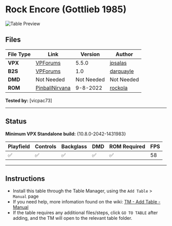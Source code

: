 # Rock Encore (Gottlieb 1985)

![Table Preview](../../images/vpx-rockenc-preview.jpg)

## Files
| File Type | Link | Version | Author | 
|-----------|--------|----------|--------------|
| **VPX** | [VPForums](https://www.vpforums.org/index.php?app=downloads&showfile=13149) | 5.5.0 | [jpsalas](https://www.vpforums.org/index.php?showuser=277) |
| **B2S** | [VPForums](https://www.vpforums.org/index.php?app=downloads&showfile=13151) | 1.0 | [darquayle](https://www.vpforums.org/index.php?showuser=51255) |
| **DMD** | Not Needed | Not Needed | Not Needed |
| **ROM** | [PinballNirvana](https://pinballnirvana.com/forums/resources/rock_enc.2247/) | 9-8-2022 | [rockola](https://pinballnirvana.com/forums/members/rock-ola.1/) |

**Tested by:** [vicpac73]

---

## Status 
**Minimum VPX Standalone build:** {10.8.0-2042-1431983}

| Playfield | Controls | Backglass | DMD | ROM Required | FPS | 
|-----------|----------|-----------|-----|--------------|-----|
| :white_check_mark: | :white_check_mark: | :white_check_mark: |  :white_check_mark: |  :white_check_mark: | 58 |

---

## Instructions

- Install this table through the Table Manager, using the `Add Table` > `Manual` page
- If you need help, more infomation found on the wiki: [TM - Add Table - Manual](https://github.com/LegendsUnchained/vpx-standalone-alp4k/wiki/%5B04%5D-%F0%9F%A7%A1-TM-%E2%80%90-Other-Features#add-table---manual)
- If the table requires any additional files/steps, click `GO TO TABLE` after adding, and the TM will open to the relevant table folder.

